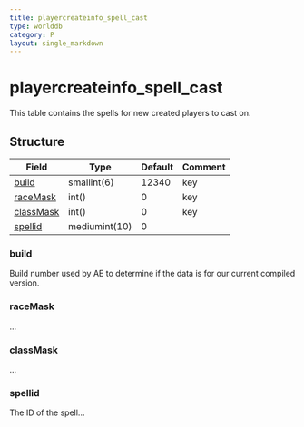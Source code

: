 ```yaml
---
title: playercreateinfo_spell_cast
type: worlddb
category: P
layout: single_markdown
---
```


# playercreateinfo_spell_cast
This table contains the spells for new created players to cast on.

## Structure

Field               | Type          | Default | Comment
------------------- | ------------- | ------- | -------
[build](#build)     | smallint(6)   | 12340   | key
[raceMask](#raceMask)     | int()   | 0   | key
[classMask](#classMask)     | int()   | 0   | key
[spellid](#spellid) | mediumint(10) | 0       |        

### build

Build number used by AE to determine if the data is for our current compiled version.

### raceMask

...

### classMask

...

### spellid

The ID of the spell...